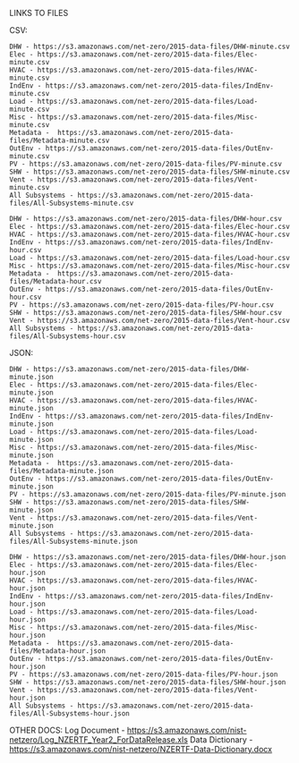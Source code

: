 LINKS TO FILES

CSV:

	DHW - https://s3.amazonaws.com/net-zero/2015-data-files/DHW-minute.csv  
	Elec - https://s3.amazonaws.com/net-zero/2015-data-files/Elec-minute.csv 
	HVAC - https://s3.amazonaws.com/net-zero/2015-data-files/HVAC-minute.csv 
	IndEnv - https://s3.amazonaws.com/net-zero/2015-data-files/IndEnv-minute.csv  
	Load - https://s3.amazonaws.com/net-zero/2015-data-files/Load-minute.csv 
	Misc - https://s3.amazonaws.com/net-zero/2015-data-files/Misc-minute.csv
	Metadata -  https://s3.amazonaws.com/net-zero/2015-data-files/Metadata-minute.csv
	OutEnv - https://s3.amazonaws.com/net-zero/2015-data-files/OutEnv-minute.csv 
	PV - https://s3.amazonaws.com/net-zero/2015-data-files/PV-minute.csv 
	SHW - https://s3.amazonaws.com/net-zero/2015-data-files/SHW-minute.csv 
	Vent - https://s3.amazonaws.com/net-zero/2015-data-files/Vent-minute.csv 
	All Subsystems - https://s3.amazonaws.com/net-zero/2015-data-files/All-Subsystems-minute.csv

	DHW - https://s3.amazonaws.com/net-zero/2015-data-files/DHW-hour.csv  
	Elec - https://s3.amazonaws.com/net-zero/2015-data-files/Elec-hour.csv 
	HVAC - https://s3.amazonaws.com/net-zero/2015-data-files/HVAC-hour.csv 
	IndEnv - https://s3.amazonaws.com/net-zero/2015-data-files/IndEnv-hour.csv  
	Load - https://s3.amazonaws.com/net-zero/2015-data-files/Load-hour.csv 
	Misc - https://s3.amazonaws.com/net-zero/2015-data-files/Misc-hour.csv
	Metadata -  https://s3.amazonaws.com/net-zero/2015-data-files/Metadata-hour.csv
	OutEnv - https://s3.amazonaws.com/net-zero/2015-data-files/OutEnv-hour.csv 
	PV - https://s3.amazonaws.com/net-zero/2015-data-files/PV-hour.csv 
	SHW - https://s3.amazonaws.com/net-zero/2015-data-files/SHW-hour.csv 
	Vent - https://s3.amazonaws.com/net-zero/2015-data-files/Vent-hour.csv 
	All Subsystems - https://s3.amazonaws.com/net-zero/2015-data-files/All-Subsystems-hour.csv


JSON:

	DHW - https://s3.amazonaws.com/net-zero/2015-data-files/DHW-minute.json  
	Elec - https://s3.amazonaws.com/net-zero/2015-data-files/Elec-minute.json 
	HVAC - https://s3.amazonaws.com/net-zero/2015-data-files/HVAC-minute.json 
	IndEnv - https://s3.amazonaws.com/net-zero/2015-data-files/IndEnv-minute.json  
	Load - https://s3.amazonaws.com/net-zero/2015-data-files/Load-minute.json 
	Misc - https://s3.amazonaws.com/net-zero/2015-data-files/Misc-minute.json
	Metadata -  https://s3.amazonaws.com/net-zero/2015-data-files/Metadata-minute.json
	OutEnv - https://s3.amazonaws.com/net-zero/2015-data-files/OutEnv-minute.json 
	PV - https://s3.amazonaws.com/net-zero/2015-data-files/PV-minute.json 
	SHW - https://s3.amazonaws.com/net-zero/2015-data-files/SHW-minute.json 
	Vent - https://s3.amazonaws.com/net-zero/2015-data-files/Vent-minute.json 
	All Subsystems - https://s3.amazonaws.com/net-zero/2015-data-files/All-Subsystems-minute.json

	DHW - https://s3.amazonaws.com/net-zero/2015-data-files/DHW-hour.json  
	Elec - https://s3.amazonaws.com/net-zero/2015-data-files/Elec-hour.json 
	HVAC - https://s3.amazonaws.com/net-zero/2015-data-files/HVAC-hour.json 
	IndEnv - https://s3.amazonaws.com/net-zero/2015-data-files/IndEnv-hour.json  
	Load - https://s3.amazonaws.com/net-zero/2015-data-files/Load-hour.json 
	Misc - https://s3.amazonaws.com/net-zero/2015-data-files/Misc-hour.json
	Metadata -  https://s3.amazonaws.com/net-zero/2015-data-files/Metadata-hour.json
	OutEnv - https://s3.amazonaws.com/net-zero/2015-data-files/OutEnv-hour.json 
	PV - https://s3.amazonaws.com/net-zero/2015-data-files/PV-hour.json 
	SHW - https://s3.amazonaws.com/net-zero/2015-data-files/SHW-hour.json 
	Vent - https://s3.amazonaws.com/net-zero/2015-data-files/Vent-hour.json 
	All Subsystems - https://s3.amazonaws.com/net-zero/2015-data-files/All-Subsystems-hour.json

OTHER DOCS:
	Log Document - https://s3.amazonaws.com/nist-netzero/Log_NZERTF_Year2_ForDataRelease.xls
	Data Dictionary - https://s3.amazonaws.com/nist-netzero/NZERTF-Data-Dictionary.docx